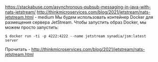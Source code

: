 https://stackabuse.com/asynchronous-pubsub-messaging-in-java-with-nats-jetstream/
http://thinkmicroservices.com/blog/2021/jetstream/nats-jetstream.html - medium
Мы будем использовать контейнер Docker для размещения сервера JetStream. Чтобы запустить образ Docker, мы можем просто запустить:

```
$ docker run -ti -p 4222:4222 --name jetstream synadia/jsm:latest server
```
Прочитать - http://thinkmicroservices.com/blog/2021/jetstream/nats-jetstream.html
